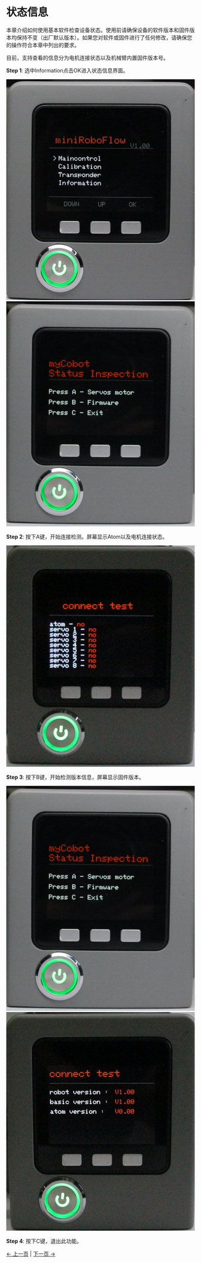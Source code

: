 # 状态信息

本章介绍如何使用基本软件检查设备状态。使用前请确保设备的软件版本和固件版本均保持不变（出厂默认版本）。如果您对软件或固件进行了任何修改，请确保您的操作符合本章中列出的要求。

目前，支持查看的信息分为电机连接状态以及机械臂内置固件版本号。

**Step 1**: 选中Information点击OK进入状态信息界面。

![pic](../../../../resources/4-FunctionsAndApplications/5-BasicFunctions/5.1-SystemInstructionsForUse/resources/main.jpg)
![pic](../../../../resources/4-FunctionsAndApplications/5-BasicFunctions/5.1-SystemInstructionsForUse/resources/information.jpg)

**Step 2**: 按下A键，开始连接检测。屏幕显示Atom以及电机连接状态。

![pic](../../../../resources/4-FunctionsAndApplications/5-BasicFunctions/5.1-SystemInstructionsForUse/resources/servoconnect.jpg)

**Step 3**: 按下B键，开始检测版本信息，屏幕显示固件版本。

![pic](../../../../resources/4-FunctionsAndApplications/5-BasicFunctions/5.1-SystemInstructionsForUse/resources/information.jpg)
![pic](../../../../resources/4-FunctionsAndApplications/5-BasicFunctions/5.1-SystemInstructionsForUse/resources/firmware.jpg)

**Step 4**: 按下C键，退出此功能。

[← 上一页](./5.1.1.4-transponder.md) | [下一页 →](./5.1.1.6-flash.md)